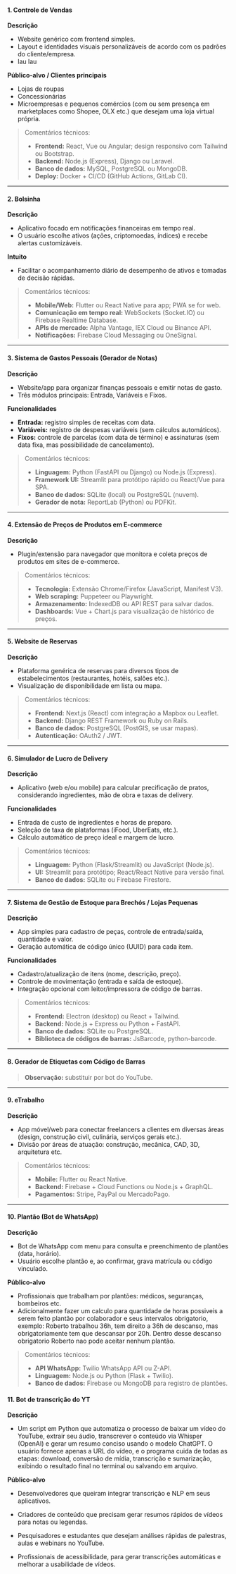 #### 1. Controle de Vendas  

**Descrição**   
- Website genérico com frontend simples.  
- Layout e identidades visuais personalizáveis de acordo com os padrões do cliente/empresa.
- lau lau


**Público-alvo / Clientes principais**  
- Lojas de roupas  
- Concessionárias  
- Microempresas e pequenos comércios (com ou sem presença em marketplaces como Shopee, OLX etc.) que desejam uma loja virtual própria.

> Comentários técnicos:  
> - **Frontend:** React, Vue ou Angular; design responsivo com Tailwind ou Bootstrap.  
> - **Backend:** Node.js (Express), Django ou Laravel.  
> - **Banco de dados:** MySQL, PostgreSQL ou MongoDB.  
> - **Deploy:** Docker + CI/CD (GitHub Actions, GitLab CI).

---

#### 2. Bolsinha

**Descrição**  
- Aplicativo focado em notificações financeiras em tempo real.  
- O usuário escolhe ativos (ações, criptomoedas, índices) e recebe alertas customizáveis.

**Intuito**  
- Facilitar o acompanhamento diário de desempenho de ativos e tomadas de decisão rápidas.

> Comentários técnicos:  
> - **Mobile/Web:** Flutter ou React Native para app; PWA se for web.  
> - **Comunicação em tempo real:** WebSockets (Socket.IO) ou Firebase Realtime Database.  
> - **APIs de mercado:** Alpha Vantage, IEX Cloud ou Binance API.  
> - **Notificações:** Firebase Cloud Messaging ou OneSignal.

---

#### 3. Sistema de Gastos Pessoais (Gerador de Notas)

**Descrição**  
- Website/​app para organizar finanças pessoais e emitir notas de gasto.  
- Três módulos principais: Entrada, Variáveis e Fixos.

**Funcionalidades**  
- **Entrada:** registro simples de receitas com data.  
- **Variáveis:** registro de despesas variáveis (sem cálculos automáticos).  
- **Fixos:** controle de parcelas (com data de término) e assinaturas (sem data fixa, mas possibilidade de cancelamento).

> Comentários técnicos:  
> - **Linguagem:** Python (FastAPI ou Django) ou Node.js (Express).  <!-- usei python, mas nao utilizei nem fastapi nem django-->
> - **Framework UI:** Streamlit para protótipo rápido ou React/Vue para SPA. <!-- Esta em streamlit ainda, rodando localmente-->  
> - **Banco de dados:** SQLite (local) ou PostgreSQL (nuvem). <!-- esta criando um .db para o banco de dados-->  
> - **Gerador de nota:** ReportLab (Python) ou PDFKit. <!-- nao adicionei, nao vejo necessidade, mas e uma boa funcionalidade para colocar futuramente -->

---

#### 4. Extensão de Preços de Produtos em E-commerce

**Descrição**  
- Plugin/​extensão para navegador que monitora e coleta preços de produtos em sites de e-commerce.

> Comentários técnicos:  
> - **Tecnologia:** Extensão Chrome/Firefox (JavaScript, Manifest V3).  
> - **Web scraping:** Puppeteer ou Playwright.  
> - **Armazenamento:** IndexedDB ou API REST para salvar dados.  
> - **Dashboards:** Vue + Chart.js para visualização de histórico de preços.

---

#### 5. Website de Reservas

**Descrição**  
- Plataforma genérica de reservas para diversos tipos de estabelecimentos (restaurantes, hotéis, salões etc.).  
- Visualização de disponibilidade em lista ou mapa.

> Comentários técnicos:  
> - **Frontend:** Next.js (React) com integração a Mapbox ou Leaflet.  
> - **Backend:** Django REST Framework ou Ruby on Rails.  
> - **Banco de dados:** PostgreSQL (PostGIS, se usar mapas).  
> - **Autenticação:** OAuth2 / JWT.

---

#### 6. Simulador de Lucro de Delivery

**Descrição**  
- Aplicativo (web e/ou mobile) para calcular precificação de pratos, considerando ingredientes, mão de obra e taxas de delivery.

**Funcionalidades**  
- Entrada de custo de ingredientes e horas de preparo.  
- Seleção de taxa de plataformas (iFood, UberEats, etc.).  
- Cálculo automático de preço ideal e margem de lucro.

> Comentários técnicos:  
> - **Linguagem:** Python (Flask/Streamlit) ou JavaScript (Node.js).  
> - **UI:** Streamlit para protótipo; React/React Native para versão final.  
> - **Banco de dados:** SQLite ou Firebase Firestore.  

---

#### 7. Sistema de Gestão de Estoque para Brechós / Lojas Pequenas

**Descrição**  
- App simples para cadastro de peças, controle de entrada/saída, quantidade e valor.  
- Geração automática de código único (UUID) para cada item.

**Funcionalidades**  
- Cadastro/atualização de itens (nome, descrição, preço).  
- Controle de movimentação (entrada e saída de estoque).  
- Integração opcional com leitor/impressora de código de barras.

> Comentários técnicos:  
> - **Frontend:** Electron (desktop) ou React + Tailwind.  
> - **Backend:** Node.js + Express ou Python + FastAPI.  
> - **Banco de dados:** SQLite ou PostgreSQL.  
> - **Biblioteca de códigos de barras:** JsBarcode, python-barcode.

---

#### 8. Gerador de Etiquetas com Código de Barras

> **Observação:** substituir por bot do YouTube.

---

#### 9. eTrabalho

**Descrição**  
- App móvel/web para conectar freelancers a clientes em diversas áreas (design, construção civil, culinária, serviços gerais etc.).  
- Divisão por áreas de atuação: construção, mecânica, CAD, 3D, arquitetura etc.

> Comentários técnicos:  
> - **Mobile:** Flutter ou React Native.  
> - **Backend:** Firebase + Cloud Functions ou Node.js + GraphQL.  
> - **Pagamentos:** Stripe, PayPal ou MercadoPago.

---

#### 10. Plantão (Bot de WhatsApp)

**Descrição**  
- Bot de WhatsApp com menu para consulta e preenchimento de plantões (data, horário).  
- Usuário escolhe plantão e, ao confirmar, grava matrícula ou código vinculado.

**Público-alvo**  
- Profissionais que trabalham por plantões: médicos, seguranças, bombeiros etc.
- Adicionalmente fazer um calculo para quantidade de horas possiveis a serem feito plantão por colaborador e seus intervalos obrigatorio, exemplo:
    Roberto trabalhou 36h, tem direito a 36h de descanso, mas obrigatoriamente tem que descansar por 20h. Dentro desse descanso obrigatorio Roberto nao pode aceitar nenhum plantão.
> Comentários técnicos:  
> - **API WhatsApp:** Twilio WhatsApp API ou Z-API.  <!-- Testei o twillio e achei uma coisa complicada-->
> - **Linguagem:** Node.js ou Python (Flask + Twilio).  <!-- Python e o dream, eu acho -->
> - **Banco de dados:** Firebase ou MongoDB para registro de plantões.  

#### 11. Bot de transcrição do YT

**Descrição** 

- Um script em Python que automatiza o processo de baixar um vídeo do YouTube, extrair seu áudio, transcrever o conteúdo via Whisper (OpenAI) e gerar um resumo conciso usando o modelo ChatGPT. O usuário fornece apenas a URL do vídeo, e o programa cuida de todas as etapas: download, conversão de mídia, transcrição e sumarização, exibindo o resultado final no terminal ou salvando em arquivo.

**Público-alvo**

- Desenvolvedores que queiram integrar transcrição e NLP em seus aplicativos.

- Criadores de conteúdo que precisam gerar resumos rápidos de vídeos para notas ou legendas.

- Pesquisadores e estudantes que desejam análises rápidas de palestras, aulas e webinars no YouTube.

- Profissionais de acessibilidade, para gerar transcrições automáticas e melhorar a usabilidade de vídeos.